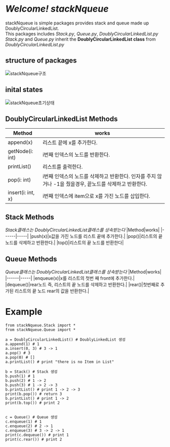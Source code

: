 # *Welcome! stackNqueue*
stackNqueue is simple packages provides stack and queue made up DoublyCircularLinkedList.  
This packages includes *Stack.py*, *Queue.py*, *DoublyCircularLinkedList.py*  
*Stack.py* and *Queue.py* inherit the **DoublyCircularLinkedList class** from *DoublyCircularLinkedList.py*  

## **structure of packages**
![stackNqueue구조](https://github.com/dudasdaily/stackNqueue/assets/66531025/e5165028-ab00-49b1-b488-899d5a27f96b)

## **inital states**
![stackNqueue초기상태](https://github.com/dudasdaily/stackNqueue/assets/66531025/24080ce2-1e27-4000-8f0e-b3dfb68b50e1)


## **DoublyCircularLinkedList Methods**
|Method|works|
|------|-----|
|append(x)|리스트 끝에 x를 추가한다.|
|getNode(i: int)| i번째 인덱스의 노드를 반환한다.|
|printList()|리스트를 출력한다.|
|pop(i: int)|i번째 인덱스의 노드를 삭제하고 반환한다. 인자를 주지 않거나 -1을 줬을경우, 끝노드를 삭제하고 반환한다.|
|insert(i: int, x)|i번째 인덱스에 item으로 x를 가진 노드를 삽입한다.|

## **Stack Methods**
*Stack클래스는 DoublyCircularLinkedList클래스를 상속받는다*
|Method|works|
|------|-----|
|push(x)|x값을 가진 노드를 리스트 끝에 추가한다.|
|pop()|리스트의 끝 노드를 삭제하고 반환한다.|
|top()|리스트의 끝 노드를 반환한다|

## **Queue Methods**
*Queue클래스는 DoublyCircularLinkedList클래스를 상속받는다*
|Method|works|
|------|-----|
|enqueue(x)|x를 리스트의 첫번 째 front에 추가한다.|
|dequeue()|rear노드 즉, 리스트의 끝 노드를 삭제하고 반환한다.|
|rear()|첫번째로 추가된 리스트의 끝 노드 rear의 값을 반환한다.|

# **Example**
~~~from stackNqueue.DoublyCircularLinkedList import *
from stackNqueue.Stack import *
from stackNqueue.Queue import *

a = DoublyCircularLinkedList() # DoublyLinkedList 생성
a.append(1) # 1
a.insert(0, 3) # 3 -> 1
a.pop() # 3
a.pop(0) # []
a.printList() # print "there is no Item in List"

b = Stack() # Stack 생성
b.push(1) # 1
b.push(2) # 1 -> 2
b.push(3) # 1 -> 2 -> 3
b.printList() # print 1 -> 2 -> 3
print(b.pop()) # return 3
b.printList() # print 1 -> 2
print(b.top()) # print 2


c = Queue() # Queue 생성
c.enqueue(1) # 1
c.enqueue(2) # 2 -> 1
c.enqueue(3) # 3 -> 2 -> 1
print(c.dequeue()) # print 1
print(c.rear()) # print 2
~~~
